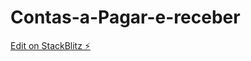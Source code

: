 # Contas-a-Pagar-e-receber

[Edit on StackBlitz ⚡️](https://stackblitz.com/edit/stackblitz-starters-brhdqy)